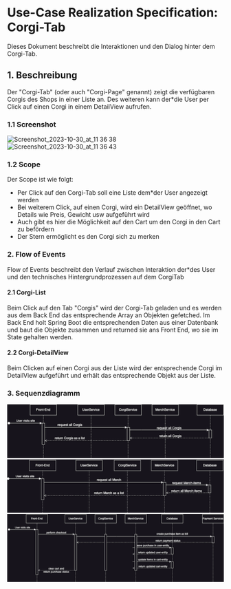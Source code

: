 # Use-Case Realization Specification: Corgi-Tab
Dieses Dokument beschreibt die Interaktionen und den Dialog hinter dem Corgi-Tab.

## 1. Beschreibung
Der "Corgi-Tab" (oder auch "Corgi-Page" genannt) zeigt die verfügbaren Corgis des Shops in einer Liste an.
Des weiteren kann der*die User per Click auf einen Corgi in einem DetailView aufrufen.

### 1.1 Screenshot
<img width="200" alt="Screenshot_2023-10-30_at_11 36 38" src="https://github.com/mausio/corgi-shop-doc/assets/122524882/4283b343-cbdc-442f-9b5c-ae40a891db27">
<img width="200" alt="Screenshot_2023-10-30_at_11 36 43" src="https://github.com/mausio/corgi-shop-doc/assets/122524882/f8f03db9-143a-428a-b439-bd6680693d1c">

### 1.2 Scope
Der Scope ist wie folgt:
- Per Click auf den Corgi-Tab soll eine Liste dem*der User angezeigt werden
- Bei weiterem Click, auf einen Corgi, wird ein DetailView geöffnet, wo Details wie Preis, Gewicht usw aufgeführt wird
- Auch gibt es hier die Möglichkeit auf den Cart um den Corgi in den Cart zu befördern
- Der Stern ermöglicht es den Corgi sich zu merken

### 2. Flow of Events
Flow of Events beschreibt den Verlauf zwischen Interaktion der*des User und den technisches Hintergrundprozessen auf dem CorgiTab

#### 2.1 Corgi-List
Beim Click auf den Tab "Corgis" wird der Corgi-Tab geladen und es werden aus dem Back End das entsprechende Array an Objekten gefetched.
Im Back End holt Spring Boot die entsprechenden Daten aus einer Datenbank und baut die Objekte zusammen und returned sie ans Front End, wo sie im State gehalten werden.


#### 2.2 Corgi-DetailView
Beim Clicken auf einen Corgi aus der Liste wird der entsprechende Corgi im DetailView aufgeführt und erhält das entsprechende Objekt aus der Liste.

[//]: # (TODO Cart ergänzen "#### 2.3 In den Cart hinzufügen")

[//]: # (TODO Merken ergänzen "#### 2.4 Corgi merken")

### 3. Sequenzdiagramm
<img width="524" alt="Bildschirmfoto_2023-10-30_um_12 28 48" src="../images/sq_Corgi.png">
<img width="524" alt="Bildschirmfoto_2023-10-30_um_12 28 48" src="../images/sq_Merch.png">
<img width="524" alt="Bildschirmfoto_2023-10-30_um_12 28 48" src="../images/sq_Checkout.png">
